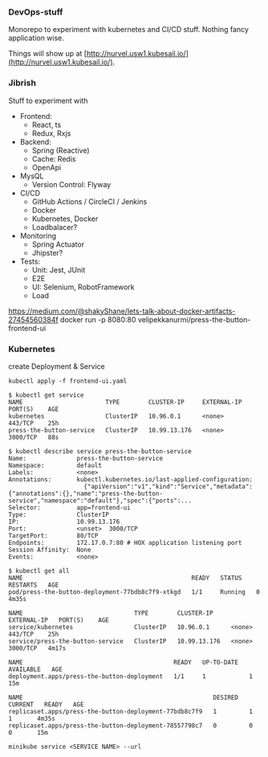 ### DevOps-stuff

Monorepo to experiment with kubernetes and CI/CD stuff. Nothing fancy application wise.

Things will show up at [http://nurvel.usw1.kubesail.io/](http://nurvel.usw1.kubesail.io/).


### Jibrish

Stuff to experiment with
- Frontend:
    - React, ts
    - Redux, Rxjs
- Backend:
    - Spring (Reactive)
    - Cache: Redis
    - OpenApi
- MysQL
    - Version Control: Flyway
- CI/CD
    - GitHub Actions / CircleCI / Jenkins
    - Docker
    - Kubernetes, Docker
    - Loadbalacer?
- Monitoring
    - Spring Actuator
    - Jhipster?
- Tests:
    - Unit: Jest, JUnit
    - E2E
    - UI: Selenium, RobotFramework
    - Load

https://medium.com/@shakyShane/lets-talk-about-docker-artifacts-27454560384f
docker run -p 8080:80 velipekkanurmi/press-the-button-frontend-ui

### Kubernetes

create Deployment & Service
```
kubectl apply -f frontend-ui.yaml
```

```
$ kubectl get service
NAME                       TYPE        CLUSTER-IP     EXTERNAL-IP   PORT(S)    AGE
kubernetes                 ClusterIP   10.96.0.1      <none>        443/TCP    25h
press-the-button-service   ClusterIP   10.99.13.176   <none>        3000/TCP   88s
```

```
$ kubectl describe service press-the-button-service
Name:              press-the-button-service
Namespace:         default
Labels:            <none>
Annotations:       kubectl.kubernetes.io/last-applied-configuration:
                     {"apiVersion":"v1","kind":"Service","metadata":{"annotations":{},"name":"press-the-button-service","namespace":"default"},"spec":{"ports":...
Selector:          app=frontend-ui
Type:              ClusterIP
IP:                10.99.13.176
Port:              <unset>  3000/TCP
TargetPort:        80/TCP
Endpoints:         172.17.0.7:80 # HOX application listening port
Session Affinity:  None
Events:            <none>
```

```
$ kubectl get all
NAME                                               READY   STATUS    RESTARTS   AGE
pod/press-the-button-deployment-77bdb8c7f9-xtkgd   1/1     Running   0          4m35s

NAME                               TYPE        CLUSTER-IP     EXTERNAL-IP   PORT(S)    AGE
service/kubernetes                 ClusterIP   10.96.0.1      <none>        443/TCP    25h
service/press-the-button-service   ClusterIP   10.99.13.176   <none>        3000/TCP   4m17s

NAME                                          READY   UP-TO-DATE   AVAILABLE   AGE
deployment.apps/press-the-button-deployment   1/1     1            1           15m

NAME                                                     DESIRED   CURRENT   READY   AGE
replicaset.apps/press-the-button-deployment-77bdb8c7f9   1         1         1       4m35s
replicaset.apps/press-the-button-deployment-78557798c7   0         0         0       15m
```


```
minikube service <SERVICE NAME> --url
```